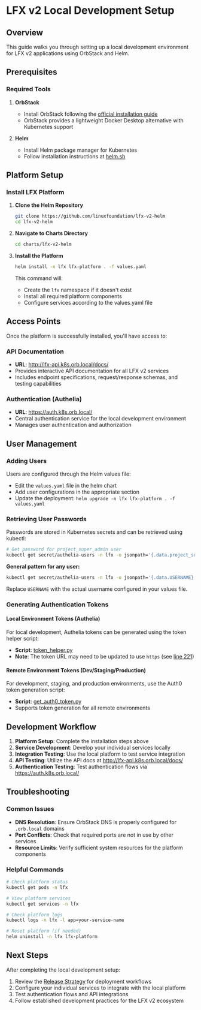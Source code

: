 # LFX v2 Local Development Setup

## Overview

This guide walks you through setting up a local development environment for LFX v2 applications using OrbStack and Helm.

## Prerequisites

### Required Tools

1. **OrbStack**
   - Install OrbStack following the [official installation guide](https://docs.orbstack.dev/install)
   - OrbStack provides a lightweight Docker Desktop alternative with Kubernetes support

2. **Helm**
   - Install Helm package manager for Kubernetes
   - Follow installation instructions at [helm.sh](https://helm.sh/docs/intro/install/)

## Platform Setup

### Install LFX Platform

1. **Clone the Helm Repository**

   ```bash
   git clone https://github.com/linuxfoundation/lfx-v2-helm
   cd lfx-v2-helm
   ```

2. **Navigate to Charts Directory**

   ```bash
   cd charts/lfx-v2-helm
   ```

3. **Install the Platform**

   ```bash
   helm install -n lfx lfx-platform . -f values.yaml
   ```

   This command will:
   - Create the `lfx` namespace if it doesn't exist
   - Install all required platform components
   - Configure services according to the values.yaml file

## Access Points

Once the platform is successfully installed, you'll have access to:

### API Documentation

- **URL**: <http://lfx-api.k8s.orb.local/docs/>
- Provides interactive API documentation for all LFX v2 services
- Includes endpoint specifications, request/response schemas, and testing capabilities

### Authentication (Authelia)

- **URL**: <https://auth.k8s.orb.local/>
- Central authentication service for the local development environment
- Manages user authentication and authorization

## User Management

### Adding Users

Users are configured through the Helm values file:

- Edit the `values.yaml` file in the helm chart
- Add user configurations in the appropriate section
- Update the deployment: `helm upgrade -n lfx lfx-platform . -f values.yaml`

### Retrieving User Passwords

Passwords are stored in Kubernetes secrets and can be retrieved using kubectl:

```bash
# Get password for project_super_admin user
kubectl get secret/authelia-users -n lfx -o jsonpath='{.data.project_super_admin}' | base64 -D
```

**General pattern for any user:**

```bash
kubectl get secret/authelia-users -n lfx -o jsonpath='{.data.USERNAME}' | base64 -D
```

Replace `USERNAME` with the actual username configured in your values file.

### Generating Authentication Tokens

#### Local Environment Tokens (Authelia)

For local development, Authelia tokens can be generated using the token helper script:

- **Script**: [token_helper.py](https://github.com/linuxfoundation/lfx-architecture-scratch/blob/main/2024-12%20ReBAC%20Demo/token_helper/token_helper.py)
- **Note**: The token URL may need to be updated to use `https` (see [line 221](https://github.com/linuxfoundation/lfx-architecture-scratch/blob/main/2024-12%20ReBAC%20Demo/token_helper/token_helper.py#L221))

#### Remote Environment Tokens (Dev/Staging/Production)

For development, staging, and production environments, use the Auth0 token generation script:

- **Script**: [get_auth0_token.py](https://github.com/linuxfoundation-it/itx-misc/blob/main/libs/get_auth0_token.py)
- Supports token generation for all remote environments

## Development Workflow

1. **Platform Setup**: Complete the installation steps above
2. **Service Development**: Develop your individual services locally
3. **Integration Testing**: Use the local platform to test service integration
4. **API Testing**: Utilize the API docs at <http://lfx-api.k8s.orb.local/docs/>
5. **Authentication Testing**: Test authentication flows via <https://auth.k8s.orb.local/>

## Troubleshooting

### Common Issues

- **DNS Resolution**: Ensure OrbStack DNS is properly configured for `.orb.local` domains
- **Port Conflicts**: Check that required ports are not in use by other services
- **Resource Limits**: Verify sufficient system resources for the platform components

### Helpful Commands

```bash
# Check platform status
kubectl get pods -n lfx

# View platform services
kubectl get services -n lfx

# Check platform logs
kubectl logs -n lfx -l app=your-service-name

# Reset platform (if needed)
helm uninstall -n lfx lfx-platform
```

## Next Steps

After completing the local development setup:

1. Review the [Release Strategy](./release-strategy.md) for deployment workflows
2. Configure your individual services to integrate with the local platform
3. Test authentication flows and API integrations
4. Follow established development practices for the LFX v2 ecosystem
